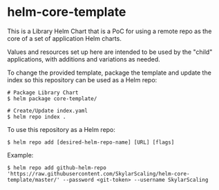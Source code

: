 # helm-core-template

This is a Library Helm Chart that is a PoC for using a remote repo as
the core of a set of application Helm charts.

Values and resources set up here are intended to be used by the "child"
applications, with additions and variations as needed.

To change the provided template, package the template and update the index 
so this repository can be used as a Helm repo:

```shell
# Package Library Chart
$ helm package core-template/

# Create/Update index.yaml 
$ helm repo index .
```

To use this repository as a Helm repo:

```shell
$ helm repo add [desired-helm-repo-name] [URL] [flags]
```

Example:

```shell
$ helm repo add github-helm-repo 'https://raw.githubusercontent.com/SkylarScaling/helm-core-template/master/' --password <git-token> --username SkylarScaling
```